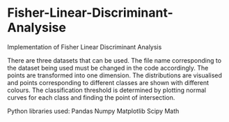 # Fisher-Linear-Discriminant-Analysise
Implementation of Fisher Linear Discriminant Analysis

There are three datasets that can be used. The file name corresponding to the dataset being used must be changed in the code accordingly.
The points are transformed into one dimension. The distributions are visualised and points corresponding to different classes are shown with different colours.
The classification threshold is determined by plotting normal curves for each class and finding the point of intersection.

Python libraries used:
Pandas
Numpy
Matplotlib
Scipy
Math
